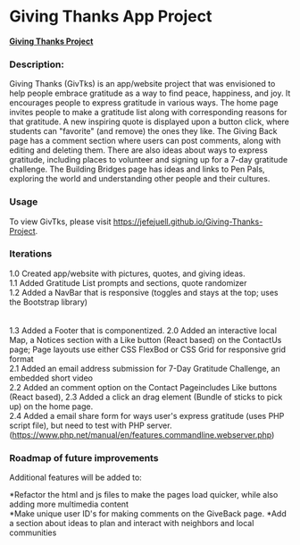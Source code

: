 # Giving Thanks App Project
<a href="https://jefejuell.github.io/Giving-Thanks-Project/"><b>Giving Thanks Project</b></a>

### **Description:**  
Giving Thanks (GivTks) is an app/website project that was envisioned to help people embrace gratitude as a way to find peace, happiness, and joy.  It encourages people to express gratitude in various ways.  The home page invites people to make a gratitude list along with corresponding reasons for that gratitude.  A new inspiring quote is displayed upon a button click, where students can "favorite" (and remove) the ones they like. The Giving Back page has a comment section where users can post comments, along with editing and deleting them.  There are also ideas about ways to express gratitude, including places to volunteer and signing up for a 7-day gratitude challenge.  The Building Bridges page has ideas and links to Pen Pals, exploring the world and understanding other people and their cultures. 

### **Usage**
To view GivTks, please visit https://jefejuell.github.io/Giving-Thanks-Project. 

### **Iterations**
1.0  Created app/website with pictures, quotes, and giving ideas.<br>
1.1  Added Gratitude List prompts and sections, quote randomizer<br>
1.2  Added a NavBar that is responsive (toggles and stays at the top; uses the Bootstrap library)<br><br><br>
1.3  Added a Footer that is componentized.
2.0  Added an interactive local Map, a Notices section with a Like button (React based) on the ContactUs page; Page layouts use either CSS FlexBod or CSS Grid for responsive grid format<br>
2.1  Added an email address submission for 7-Day Gratitude Challenge, an embedded short video<br>
2.2  Added an comment option on the Contact Pageincludes Like buttons (React based), 
2.3  Added a click an drag element (Bundle of sticks to pick up) on the home page.<br>
2.4  Added a email share form for ways user's express gratitude (uses PHP script file), but need to test with PHP server.<br>
(https://www.php.net/manual/en/features.commandline.webserver.php)

### **Roadmap of future improvements**
Additional features will be added to: 

*Refactor the html and js files to make the pages load quicker, while also adding more multimedia content<br>
*Make unique user ID's for making comments on the GiveBack page.
*Add a section about ideas to plan and interact with neighbors and local communities 
